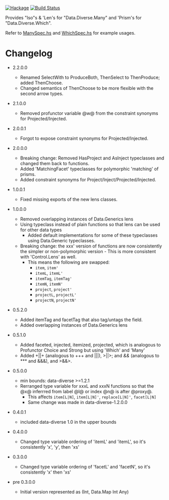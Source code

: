 [![Hackage](https://img.shields.io/hackage/v/data-diverse-lens.svg)](https://hackage.haskell.org/package/data-diverse-lens)
[![Build Status](https://secure.travis-ci.org/louispan/data-diverse-lens.png?branch=master)](http://travis-ci.org/louispan/data-diverse-lens)

Provides "Iso"s & 'Len's for "Data.Diverse.Many" and 'Prism's for "Data.Diverse.Which".

Refer to [ManySpec.hs](https://github.com/louispan/data-diverse-lens/blob/master/test/Data/Diverse/Lens/ManySpec.hs) and [WhichSpec.hs](https://github.com/louispan/data-diverse/blob/master/test/Data/Diverse/Lens/WhichSpec.hs) for example usages.


# Changelog

* 2.2.0.0
  - Renamed SelectWith to ProduceBoth, ThenSelect to ThenProduce; added ThenChoose.
  - Changed semantics of ThenChoose to be more flexible with the second arrow types.

* 2.1.0.0
  - Removed profunctor variable @w@ from the constraint synonyms for Projected/Injected.

* 2.0.0.1
  - Forgot to expose constraint synonyms for Projected/Injected.

* 2.0.0.0
  - Breaking change: Removed HasProject and AsInject typeclasses and changed them back to functions.
  - Added 'MatchingFacet' typeclasses for polymorphic 'matching' of prisms.
  - Added constraint synonyms for Project/Inject/Projected/Injected.

* 1.0.0.1
  - Fixed missing exports of the new lens classes.

* 1.0.0.0
  - Removed overlapping instances of Data.Generics lens
  - Using typeclass instead of plain functions so that lens can be used for other data types
    - Added default implementations for some of these typeclasses using Data.Generic typeclasses.
  - Breaking change: the xxx' version of functions are now consistently the simpler or non-polymorphic version    - This is more consistent with 'Control.Lens' as well.
    - This means the following are swapped:
      - `item`, `item'`
      - `itemL`, `itemL'`
      - `itemTag`, `itemTag'`
      - `itemN`, `itemN'`
      - `project`, `project'`
      - `projectL`, `projectL'`
      - `projectN`, `projectN'`

* 0.5.2.0
  - Added itemTag and facetTag that also tag/untags the field.
  - Added overlapping instances of Data.Generics lens

* 0.5.1.0
  - Added faceted, injected, itemized, projected, which is analogous to Profunctor Choice and Strong
    but using 'Which' and 'Many'
  - Added +||+ (analogous to +++ and |||), >||>; and *&&* (analogous to *** and &&&), and >&&>.

* 0.5.0.0
  - min bounds: data-diverse >=1.2.1
  - Rerranged type variable for xxxL and xxxN functions so that the
    @x@ inferrred from label @l@ or index @n@ is after @proxy@.
    - This affects `item[L|N]`, `item[L|N]'`, `replace[L|N]'`, `facet[L|N]`
    - Same change was made in data-diverse-1.2.0.0

* 0.4.0.1
  - included data-diverse 1.0 in the upper bounds

* 0.4.0.0
  - Changed type variable ordering of 'itemL' and 'itemL', so it's consistently 'x', 'y', then 'xs'

* 0.3.0.0
  - Changed type variable ordering of 'facetL' and 'facetN', so it's consistently 'x' then 'xs'

* pre 0.3.0.0
  - Initial version represented as (Int, Data.Map Int Any)
